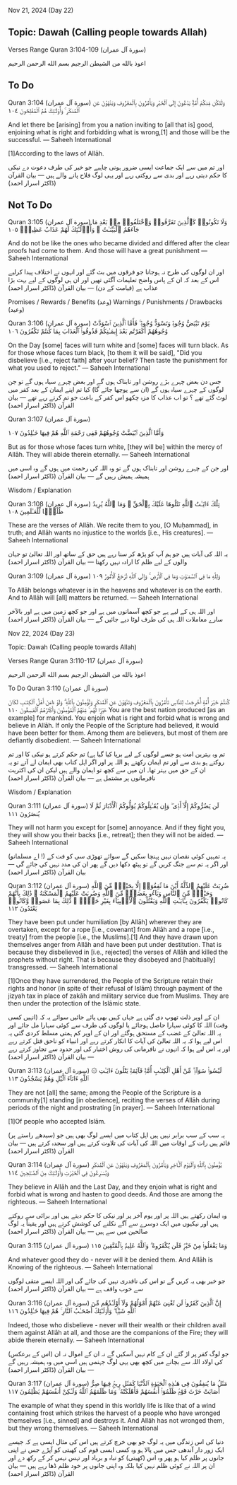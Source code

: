 Nov 21, 2024 (Day 22)

## Topic: Dawah (Calling people towards Allah)

Verses Range
Quran 3:104-109  (سورة آل عمران)

اعوذ بالله من الشيطن الرجيم
بسم الله الرحمن الرحيم

## To Do
Quran 3:104 (سورة آل عمران)
وَلْتَكُن مِّنكُمْ أُمَّةٌۭ يَدْعُونَ إِلَى ٱلْخَيْرِ وَيَأْمُرُونَ بِٱلْمَعْرُوفِ وَيَنْهَوْنَ عَنِ ٱلْمُنكَرِ ۚ وَأُو۟لَـٰٓئِكَ هُمُ ٱلْمُفْلِحُونَ ١٠٤

And let there be [arising] from you a nation inviting to [all that is] good, enjoining what is right and forbidding what is wrong,[1] and those will be the successful.
— Saheeh International

[1]According to the laws of Allāh.

اور تم میں سے ایک جماعت ایسی ضرور ہونی چاہیے جو خیر کی طرف دعوت دے نیکی کا حکم دیتی رہے اور بدی سے روکتی رہے اور یہی لوگ فلاح پانے والے ہیں
— بیان القرآن (ڈاکٹر اسرار احمد)

## Not To Do
Quran 3:105 (سورة آل عمران)
وَلَا تَكُونُوا۟ كَٱلَّذِينَ تَفَرَّقُوا۟ وَٱخْتَلَفُوا۟ مِنۢ بَعْدِ مَا جَآءَهُمُ ٱلْبَيِّنَـٰتُ ۚ وَأُو۟لَـٰٓئِكَ لَهُمْ عَذَابٌ عَظِيمٌۭ ١٠٥

And do not be like the ones who became divided and differed after the clear proofs had come to them. And those will have a great punishment
— Saheeh International

اور ان لوگوں کی طرح نہ ہوجانا جو فرقوں میں بٹ گئے اور انہوں نے اختلاف پیدا کرلیے اس کے بعد کہ ان کے پاس واضح تعلیمات آگئی تھیں اور ان ہی لوگوں کے لیے بہت بڑا عذاب ہے (قیامت کے دن)
— بیان القرآن (ڈاکٹر اسرار احمد)

Promises / Rewards / Benefits (وعد)
Warnings / Punishments / Drawbacks (وعيد)

Quran 3:106 (سورة آل عمران)
يَوْمَ تَبْيَضُّ وُجُوهٌۭ وَتَسْوَدُّ وُجُوهٌۭ ۚ فَأَمَّا ٱلَّذِينَ ٱسْوَدَّتْ وُجُوهُهُمْ أَكَفَرْتُم بَعْدَ إِيمَـٰنِكُمْ فَذُوقُوا۟ ٱلْعَذَابَ بِمَا كُنتُمْ تَكْفُرُونَ ١٠٦

On the Day [some] faces will turn white and [some] faces will turn black. As for those whose faces turn black, [to them it will be said], "Did you disbelieve [i.e., reject faith] after your belief? Then taste the punishment for what you used to reject."
— Saheeh International

جس دن بعض چہرے بڑے روشن اور تابناک ہوں گے اور بعض چہرے سیاہ ہوں گے تو جن لوگوں کے چہرے سیاہ ہوں گے (ان سے پوچھا جائے گا) کیا تم اپنے ایمان کے بعد کفر میں لوٹ گئے تھے ؟ تو اب عذاب کا مزہ چکھو اس کفر کے باعث جو تم کرتے رہے تھے
— بیان القرآن (ڈاکٹر اسرار احمد)

Quran 3:107 (سورة آل عمران)

وَأَمَّا ٱلَّذِينَ ٱبْيَضَّتْ وُجُوهُهُمْ فَفِى رَحْمَةِ ٱللَّهِ هُمْ فِيهَا خَـٰلِدُونَ ١٠٧

But as for those whose faces turn white, [they will be] within the mercy of Allāh. They will abide therein eternally.
— Saheeh International

اور جن کے چہرے روشن اور تابناک ہوں گے تو وہ اللہ کی رحمت میں ہوں گے وہ اسی میں ہمیشہ ہمیش رہیں گے
— بیان القرآن (ڈاکٹر اسرار احمد)

Wisdom / Explanation

Quran 3:108 (سورة آل عمران)
تِلْكَ ءَايَـٰتُ ٱللَّهِ نَتْلُوهَا عَلَيْكَ بِٱلْحَقِّ ۗ وَمَا ٱللَّهُ يُرِيدُ ظُلْمًۭا لِّلْعَـٰلَمِينَ ١٠٨

These are the verses of Allāh. We recite them to you, [O Muḥammad], in truth; and Allāh wants no injustice to the worlds [i.e., His creatures].
— Saheeh International


یہ اللہ کی آیات ہیں جو ہم آپ کو پڑھ کر سنا رہے ہیں حق کے ساتھ اور اللہ تعالیٰ تو جہان والوں کے لیے ظلم کا ارادہ نہیں رکھتا
— بیان القرآن (ڈاکٹر اسرار احمد)

Quran 3:109 (سورة آل عمران)
وَلِلَّهِ مَا فِى ٱلسَّمَـٰوَٰتِ وَمَا فِى ٱلْأَرْضِ ۚ وَإِلَى ٱللَّهِ تُرْجَعُ ٱلْأُمُورُ ١٠٩

To Allāh belongs whatever is in the heavens and whatever is on the earth. And to Allāh will [all] matters be returned.
— Saheeh International

اور اللہ ہی کے لیے ہے جو کچھ آسمانوں میں ہے اور جو کچھ زمین میں ہے اور بالآخر سارے معاملات اللہ ہی کی طرف لوٹا دیے جائیں گے
— بیان القرآن (ڈاکٹر اسرار احمد)

Nov 22, 2024 (Day 23)

Topic: Dawah (Calling people towards Allah)

Verses Range
Quran 3:110-117  (سورة آل عمران)

اعوذ بالله من الشيطن الرجيم
بسم الله الرحمن الرحيم

To Do
Quran 3:110 (سورة آل عمران)

كُنتُمْ خَيْرَ أُمَّةٍ أُخْرِجَتْ لِلنَّاسِ تَأْمُرُونَ بِٱلْمَعْرُوفِ وَتَنْهَوْنَ عَنِ ٱلْمُنكَرِ وَتُؤْمِنُونَ بِٱللَّهِ ۗ وَلَوْ ءَامَنَ أَهْلُ ٱلْكِتَـٰبِ لَكَانَ خَيْرًۭا لَّهُم ۚ مِّنْهُمُ ٱلْمُؤْمِنُونَ وَأَكْثَرُهُمُ ٱلْفَـٰسِقُونَ ١١٠
You are the best nation produced [as an example] for mankind. You enjoin what is right and forbid what is wrong and believe in Allāh. If only the People of the Scripture had believed, it would have been better for them. Among them are believers, but most of them are defiantly disobedient.
— Saheeh International

تم وہ بہترین امت ہو جسے لوگوں کے لیے برپا کیا گیا ہے) تم حکم کرتے ہو نیکی کا اور تم روکتے ہو بدی سے اور تم ایمان رکھتے ہو اللہ پر اور اگر اہل کتاب بھی ایمان لے آتے تو یہ ان کے حق میں بہتر تھا۔
 ان میں سے کچھ تو ایمان والے ہیں لیکن ان کی اکثریت نافرمانوں پر مشتمل ہے
— بیان القرآن (ڈاکٹر اسرار احمد)

Wisdom / Explanation

Quran 3:111 (سورة آل عمران)
لَن يَضُرُّوكُمْ إِلَّآ أَذًۭى ۖ وَإِن يُقَـٰتِلُوكُمْ يُوَلُّوكُمُ ٱلْأَدْبَارَ ثُمَّ لَا يُنصَرُونَ ١١١

They will not harm you except for [some] annoyance. And if they fight you, they will show you their backs [i.e., retreat]; then they will not be aided.
— Saheeh International

(اے مسلمانو !) یہ تمہیں کوئی نقصان نہیں پہنچا سکیں گے سوائے تھوڑی سی کو فت کے اور اگر یہ تم سے جنگ کریں گے تو پیٹھ دکھا دیں گے پھر ان کی مدد نہیں کی جائے گی
— بیان القرآن (ڈاکٹر اسرار احمد)

Quran 3:112 (سورة آل عمران)
ضُرِبَتْ عَلَيْهِمُ ٱلذِّلَّةُ أَيْنَ مَا ثُقِفُوٓا۟ إِلَّا بِحَبْلٍۢ مِّنَ ٱللَّهِ وَحَبْلٍۢ مِّنَ ٱلنَّاسِ وَبَآءُو بِغَضَبٍۢ مِّنَ ٱللَّهِ وَضُرِبَتْ عَلَيْهِمُ ٱلْمَسْكَنَةُ ۚ ذَٰلِكَ بِأَنَّهُمْ كَانُوا۟ يَكْفُرُونَ بِـَٔايَـٰتِ ٱللَّهِ وَيَقْتُلُونَ ٱلْأَنۢبِيَآءَ بِغَيْرِ حَقٍّۢ ۚ ذَٰلِكَ بِمَا عَصَوا۟ وَّكَانُوا۟ يَعْتَدُونَ ١١٢

They have been put under humiliation [by Allāh] wherever they are overtaken, except for a rope [i.e., covenant] from Allāh and a rope [i.e., treaty] from the people [i.e., the Muslims].[1] And they have drawn upon themselves anger from Allāh and have been put under destitution. That is because they disbelieved in [i.e., rejected] the verses of Allāh and killed the prophets without right. That is because they disobeyed and [habitually] transgressed.
— Saheeh International

[1]Once they have surrendered, the People of the Scripture retain their rights and honor (in spite of their refusal of Islām) through payment of the jizyah tax in place of zakāh and military service due from Muslims. They are then under the protection of the Islāmic state.

ان کے اوپر ذلت تھوپ دی گئی ہے جہاں کہیں بھی پائے جائیں سوائے یہ کہ (انہیں کسی وقت) اللہ کا کوئی سہارا حاصل ہوجائے یا لوگوں کی طرف سے کوئی سہارا مل جائے اور یہ اللہ تعالیٰ کے غضب کے مستحق ہوگئے اور ان کے اوپر کم ہمتی مسلط کردی گئی یہ اس لیے ہوا کہ یہ اللہ تعالیٰ کی آیات کا انکار کرتے رہے اور انبیاء کو ناحق قتل کرتے رہے اور یہ اس لیے ہوا کہ انہوں نے نافرمانی کی روش اختیار کی اور حدود سے تجاوز کرتے رہے
— بیان القرآن (ڈاکٹر اسرار احمد)


Quran 3:113 (سورة آل عمران)
۞ لَيْسُوا۟ سَوَآءًۭ ۗ مِّنْ أَهْلِ ٱلْكِتَـٰبِ أُمَّةٌۭ قَآئِمَةٌۭ يَتْلُونَ ءَايَـٰتِ ٱللَّهِ ءَانَآءَ ٱلَّيْلِ وَهُمْ يَسْجُدُونَ ١١٣

They are not [all] the same; among the People of the Scripture is a community[1] standing [in obedience], reciting the verses of Allāh during periods of the night and prostrating [in prayer].
— Saheeh International

[1]Of people who accepted Islām.

یہ سب کے سب برابر نہیں ہیں اہل کتاب میں ایسے لوگ بھی ہیں جو (سیدھے راستے پر) قائم ہیں رات کے اوقات میں اللہ کی آیات کی تلاوت کرتے ہیں اور سجدہ کرتے ہیں
— بیان القرآن (ڈاکٹر اسرار احمد)

Quran 3:114 (سورة آل عمران)
يُؤْمِنُونَ بِٱللَّهِ وَٱلْيَوْمِ ٱلْـَٔاخِرِ وَيَأْمُرُونَ بِٱلْمَعْرُوفِ وَيَنْهَوْنَ عَنِ ٱلْمُنكَرِ وَيُسَـٰرِعُونَ فِى ٱلْخَيْرَٰتِ وَأُو۟لَـٰٓئِكَ مِنَ ٱلصَّـٰلِحِينَ ١١٤

They believe in Allāh and the Last Day, and they enjoin what is right and forbid what is wrong and hasten to good deeds. And those are among the righteous.
— Saheeh International

وہ ایمان رکھتے ہیں اللہ پر اور یوم آخر پر اور نیکی کا حکم دیتے ہیں اور برائی سے روکتے ہیں اور نیکیوں میں ایک دوسرے سے آگے نکلنے کی کوشش کرتے ہیں اور یقیناً یہ لوگ صالحین میں سے ہیں
— بیان القرآن (ڈاکٹر اسرار احمد)

Quran 3:115 (سورة آل عمران)
وَمَا يَفْعَلُوا۟ مِنْ خَيْرٍۢ فَلَن يُكْفَرُوهُ ۗ وَٱللَّهُ عَلِيمٌۢ بِٱلْمُتَّقِينَ ١١٥

And whatever good they do - never will it be denied them. And Allāh is Knowing of the righteous.
— Saheeh International

جو خیر بھی یہ کریں گے تو اس کی ناقدری نہیں کی جائے گی اور اللہ ایسے متقی لوگوں سے خوب واقف ہے
— بیان القرآن (ڈاکٹر اسرار احمد)

Quran 3:116 (سورة آل عمران)
إِنَّ ٱلَّذِينَ كَفَرُوا۟ لَن تُغْنِىَ عَنْهُمْ أَمْوَٰلُهُمْ وَلَآ أَوْلَـٰدُهُم مِّنَ ٱللَّهِ شَيْـًۭٔا ۖ وَأُو۟لَـٰٓئِكَ أَصْحَـٰبُ ٱلنَّارِ ۚ هُمْ فِيهَا خَـٰلِدُونَ ١١٦

Indeed, those who disbelieve - never will their wealth or their children avail them against Allāh at all, and those are the companions of the Fire; they will abide therein eternally.
— Saheeh International

(اس کے برعکس) جو لوگ کفر پر اڑ گئے ان کے کام نہیں آسکیں گے نہ ان کے اموال نہ ان کی اولاد اللہ سے بچانے میں کچھ بھی یہی لوگ جہنمی ہیں اسی میں وہ ہمیشہ رہیں گے
— بیان القرآن (ڈاکٹر اسرار احمد)

Quran 3:117 (سورة آل عمران)
مَثَلُ مَا يُنفِقُونَ فِى هَـٰذِهِ ٱلْحَيَوٰةِ ٱلدُّنْيَا كَمَثَلِ رِيحٍۢ فِيهَا صِرٌّ أَصَابَتْ حَرْثَ قَوْمٍۢ ظَلَمُوٓا۟ أَنفُسَهُمْ فَأَهْلَكَتْهُ ۚ وَمَا ظَلَمَهُمُ ٱللَّهُ وَلَـٰكِنْ أَنفُسَهُمْ يَظْلِمُونَ ١١٧

The example of what they spend in this worldly life is like that of a wind containing frost which strikes the harvest of a people who have wronged themselves [i.e., sinned] and destroys it. And Allāh has not wronged them, but they wrong themselves.
— Saheeh International

دنیا کی اس زندگی میں یہ لوگ جو بھی خرچ کرتے ہیں اس کی مثال ایسی ہے کہ جیسے ایک زور دار آندھی جس میں پالا ہو وہ کسی ایسی قوم کی کھیتی کو آپڑے جس نے اپنی جانوں پر ظلم کیا ہو پھر وہ اس (کھیتی) کو تباہ و برباد اور تہس نہس کر کے رکھ دے اور ان پر اللہ نے کوئی ظلم نہیں کیا بلکہ وہ اپنی جانوں پر خود ظلم ڈھا رہے ہیں
— بیان القرآن (ڈاکٹر اسرار احمد)


